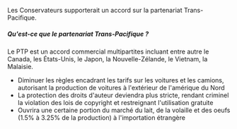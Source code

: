 Les Conservateurs supporterait un accord sur la partenariat Trans-Pacifique.

##### Qu'est-ce que le partenariat Trans-Pacifique ?

Le PTP est un accord commercial multipartites incluant entre autre le Canada, les États-Unis, le Japon, la Nouvelle-Zélande, le Vietnam, la Malaisie.

- Diminuer les règles encadrant les tarifs sur les voitures et les camions, autorisant la production de voitures à l'extérieur de l'amérique du Nord
- La protection des droits d'auteur deviendra plus stricte, rendant criminel la violation des lois de copyright et restreignant l'utilisation gratuite
- Ouvrira une certaine portion du marché du lait, de la volaille et des oeufs (1.5% à 3.25% de la production) à l'importation étrangère
